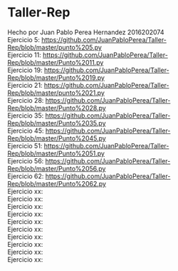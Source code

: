 # Taller-Rep
Hecho por Juan Pablo Perea Hernandez 2016202074
<br/>Ejercicio 5: https://github.com/JuanPabloPerea/Taller-Rep/blob/master/punto%205.py
<br/>Ejercicio 11: https://github.com/JuanPabloPerea/Taller-Rep/blob/master/Punto%2011.py
<br/>Ejercicio 19: https://github.com/JuanPabloPerea/Taller-Rep/blob/master/Punto%2019.py
<br/>Ejercicio 21: https://github.com/JuanPabloPerea/Taller-Rep/blob/master/punto%2021.py
<br/>Ejercicio 28: https://github.com/JuanPabloPerea/Taller-Rep/blob/master/Punto%2028.py
<br/>Ejercicio 35: https://github.com/JuanPabloPerea/Taller-Rep/blob/master/Punto%2035.py
<br/>Ejercicio 45: https://github.com/JuanPabloPerea/Taller-Rep/blob/master/Punto%2045.py
<br/>Ejercicio 51: https://github.com/JuanPabloPerea/Taller-Rep/blob/master/Punto%2051.py
<br/>Ejercicio 56: https://github.com/JuanPabloPerea/Taller-Rep/blob/master/Punto%2056.py
<br/>Ejercicio 62: https://github.com/JuanPabloPerea/Taller-Rep/blob/master/Punto%2062.py
<br/>Ejercicio xx:
<br/>Ejercicio xx:
<br/>Ejercicio xx:
<br/>Ejercicio xx:
<br/>Ejercicio xx:
<br/>Ejercicio xx:
<br/>Ejercicio xx:
<br/>Ejercicio xx:
<br/>Ejercicio xx:
<br/>Ejercicio xx:
